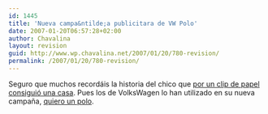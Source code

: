 ```yaml
---
id: 1445
title: 'Nueva campa&ntilde;a publicitara de VW Polo'
date: 2007-01-20T06:57:28+02:00
author: Chavalina
layout: revision
guid: http://www.wp.chavalina.net/2007/01/20/780-revision/
permalink: /2007/01/20/780-revision/
---
```

Seguro que muchos record&aacute;is la historia del chico que [por un clip de papel consigui&oacute; una casa](http://chavalina.net/comentar.php?idpost=718&q=clip). Pues los de VolksWagen lo han utilizado en su nueva campa&ntilde;a, <a href="http://quierounpolo.com/" target="_blank">quiero un polo</a>.